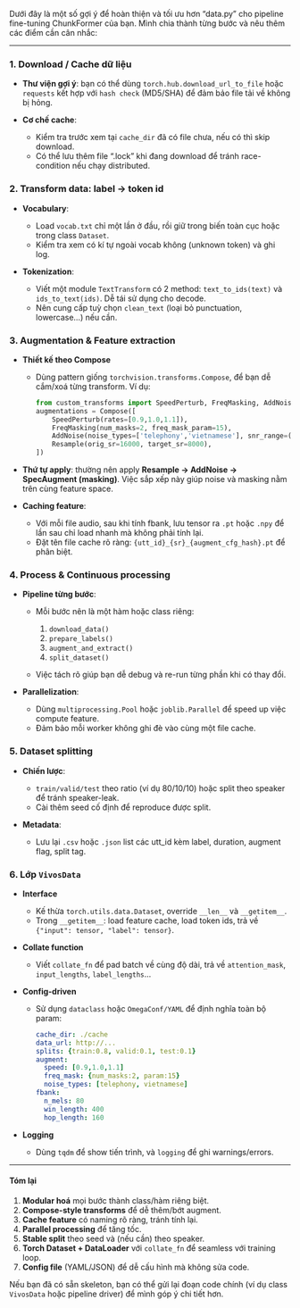 Dưới đây là một số gợi ý để hoàn thiện và tối ưu hơn “data.py” cho pipeline fine-tuning ChunkFormer của bạn. Mình chia thành từng bước và nêu thêm các điểm cần cân nhắc:

---

### 1. Download / Cache dữ liệu

* **Thư viện gợi ý**: bạn có thể dùng `torch.hub.download_url_to_file` hoặc `requests` kết hợp với `hash check` (MD5/SHA) để đảm bảo file tải về không bị hỏng.
* **Cơ chế cache**:

  * Kiểm tra trước xem tại `cache_dir` đã có file chưa, nếu có thì skip download.
  * Có thể lưu thêm file “.lock” khi đang download để tránh race-condition nếu chạy distributed.

### 2. Transform data: label → token id

* **Vocabulary**:

  * Load `vocab.txt` chỉ một lần ở đầu, rồi giữ trong biến toàn cục hoặc trong class `Dataset`.
  * Kiểm tra xem có kí tự ngoài vocab không (unknown token) và ghi log.
* **Tokenization**:

  * Viết một module `TextTransform` có 2 method: `text_to_ids(text)` và `ids_to_text(ids)`. Dễ tái sử dụng cho decode.
  * Nên cung cấp tuỳ chọn `clean_text` (loại bỏ punctuation, lowercase…) nếu cần.

### 3. Augmentation & Feature extraction

* **Thiết kế theo Compose**

  * Dùng pattern giống `torchvision.transforms.Compose`, để bạn dễ cắm/xoá từng transform. Ví dụ:

    ```python
    from custom_transforms import SpeedPerturb, FreqMasking, AddNoise, Resample
    augmentations = Compose([
        SpeedPerturb(rates=[0.9,1.0,1.1]),
        FreqMasking(num_masks=2, freq_mask_param=15),
        AddNoise(noise_types=['telephony','vietnamese'], snr_range=(5,20)),
        Resample(orig_sr=16000, target_sr=8000),
    ])
    ```
* **Thứ tự apply**: thường nên apply **Resample → AddNoise → SpecAugment (masking)**. Việc sắp xếp này giúp noise và masking nằm trên cùng feature space.
* **Caching feature**:

  * Với mỗi file audio, sau khi tính fbank, lưu tensor ra `.pt` hoặc `.npy` để lần sau chỉ load nhanh mà không phải tính lại.
  * Đặt tên file cache rõ ràng: `{utt_id}_{sr}_{augment_cfg_hash}.pt` để phân biệt.

### 4. Process & Continuous processing

* **Pipeline từng bước**:

  * Mỗi bước nên là một hàm hoặc class riêng:

    1. `download_data()`
    2. `prepare_labels()`
    3. `augment_and_extract()`
    4. `split_dataset()`
  * Việc tách rõ giúp bạn dễ debug và re-run từng phần khi có thay đổi.
* **Parallelization**:

  * Dùng `multiprocessing.Pool` hoặc `joblib.Parallel` để speed up việc compute feature.
  * Đảm bảo mỗi worker không ghi đè vào cùng một file cache.

### 5. Dataset splitting

* **Chiến lược**:

  * `train/valid/test` theo ratio (ví dụ 80/10/10) hoặc split theo speaker để tránh speaker-leak.
  * Cài thêm seed cố định để reproduce được split.
* **Metadata**:

  * Lưu lại `.csv` hoặc `.json` list các utt\_id kèm label, duration, augment flag, split tag.

### 6. Lớp `VivosData`

* **Interface**

  * Kế thừa `torch.utils.data.Dataset`, override `__len__` và `__getitem__`.
  * Trong `__getitem__`: load feature cache, load token ids, trả về `{"input": tensor, "label": tensor}`.
* **Collate function**

  * Viết `collate_fn` để pad batch về cùng độ dài, trả về `attention_mask`, `input_lengths`, `label_lengths`…
* **Config-driven**

  * Sử dụng `dataclass` hoặc `OmegaConf/YAML` để định nghĩa toàn bộ param:

    ```yaml
    cache_dir: ./cache
    data_url: http://...
    splits: {train:0.8, valid:0.1, test:0.1}
    augment:
      speed: [0.9,1.0,1.1]
      freq_mask: {num_masks:2, param:15}
      noise_types: [telephony, vietnamese]
    fbank:
      n_mels: 80
      win_length: 400
      hop_length: 160
    ```
* **Logging**

  * Dùng `tqdm` để show tiến trình, và `logging` để ghi warnings/errors.

---

#### Tóm lại

1. **Modular hoá** mọi bước thành class/hàm riêng biệt.
2. **Compose-style transforms** để dễ thêm/bớt augment.
3. **Cache feature** có naming rõ ràng, tránh tính lại.
4. **Parallel processing** để tăng tốc.
5. **Stable split** theo seed và (nếu cần) theo speaker.
6. **Torch Dataset + DataLoader** với `collate_fn` để seamless với training loop.
7. **Config file** (YAML/JSON) để dễ cấu hình mà không sửa code.

Nếu bạn đã có sẵn skeleton, bạn có thể gửi lại đoạn code chính (ví dụ class `VivosData` hoặc pipeline driver) để mình góp ý chi tiết hơn.
